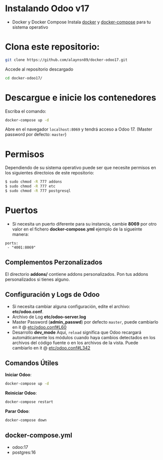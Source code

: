 # Instalando Odoo v17

- Docker y Docker Compose
Instala [docker](https://docs.docker.com/get-docker/) y [docker-compose](https://docs.docker.com/compose/install/) para tu sistema operativo

# Clona este repositorio:

``` sh
git clone https://github.com/alaynsn89/docker-odoo17.git
```

Accede al repositorio descargado

``` sh
cd docker-odoo17/
```

# Descargue e inicie los contenedores

Escriba el comando:
``` sh
docker-compose up -d
```
Abre en el navegador `localhost:8069` y tendrá acceso a Odoo 17. (Master password por defecto: `master`)

# Permisos
Dependiendo de su sistema operativo puede ser que necesite permisos en los siguientes directoios de este repositorio:

``` sh
$ sudo chmod -R 777 addons
$ sudo chmod -R 777 etc
$ sudo chmod -R 777 postgresql
```

# Puertos 
- Si necesita un puerto diferente para su instancia, cambie **8069** por otro valor en el fichero **docker-compose.yml** ejemplo de la sigueinte manera:

```
ports:
 - "4001:8069"
```

## Complementos Perzonalizados

El directorio **addons/** contiene addons personalizados. Pon tus addons personalizados si tienes alguno.

## Configuración y Logs de Odoo

* Si necesita cambiar alguna configuración, edite el archivo: **etc/odoo.conf**.
* Archivo de Log **etc/odoo-server.log**
* Master Password (**admin_passwd**) por defecto `master`, puede cambiarlo en it @ [etc/odoo.conf#L60](/etc/odoo.conf#L60)
* Desarrollo **dev_mode** Aquí, `reload` significa que Odoo recargará automáticamente los módulos cuando haya cambios detectados en los archivos del código fuente o en los archivos de la vista. Puede cambiarlo en it @ [etc/odoo.conf#L342](/etc/odoo.conf#L342)

## Comandos Útiles

**Iniciar Odoo**:

``` bash
docker-compose up -d
```

**Reiniciar Odoo**:

``` bash
docker-compose restart
```

**Parar Odoo**:

``` bash
docker-compose down
```

## docker-compose.yml

* odoo:17
* postgres:16

